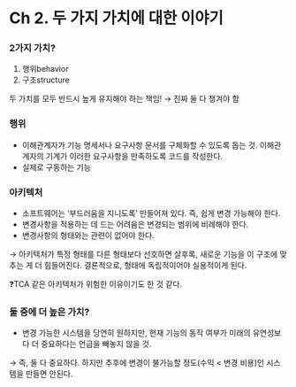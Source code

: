 # Ch 2. 두 가지 가치에 대한 이야기

### 2가지 가치?

1. 행위behavior
2. 구조structure

두 가치를 모두 반드시 높게 유지해야 하는 책임! → 진짜 둘 다 챙겨야 함

### 행위

- 이해관계자가 기능 명세서나 요구사항 문서를 구체화할 수 있도록 돕는 것. 이해관계자의 기계가 이러한 요구사항을 만족하도록 코드를 작성한다.
- 실제로 구동하는 기능

### 아키텍처

- 소프트웨어는 ‘부드러움을 지니도록’ 만들어져 있다. 즉, 쉽게 변경 가능해야 한다.
- 변경사항을 적용하는 데 드는 어려움은 변경되는 범위에 비례해야 한다.
- 변경사항의 형태와는 관련이 없어야 한다.

→ 아키텍처가 특정 형태를 다른 형태보다 선호하면 살후록, 새로운 기능을 이 구조에 맞추는 게 더 힘들어진다. 결론적으로, 형태에 독립적이어야 실용적이게 된다.

❓TCA 같은 아키텍처가 위험한 이유이기도 한 것 같다.

### 둘 중에 더 높은 가치?

- 변경 가능한 시스템을 당연히 원하지만, 현재 기능의 동작 여부가 미래의 유연성보다 더 중요하다는 언급을 빼놓지 않을 것.

→ 즉, 둘 다 중요하다. 하지만 추후에 변경이 불가능할 정도(수익 < 변경 비용)인 시스템을 만들면 안된다.
